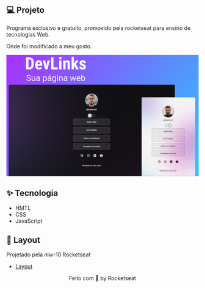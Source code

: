 

## 💻 Projeto

Programa exclusivo e gratuito, promovido pela rocketseat para ensino de tecnologias Web.

Onde foi modificado a meu gosto.


<p align="center">
<img src=".github/imgProjetoPerfil.png">
</p>

## ✨ Tecnologia

- HMTL
- CSS
- JavaScript

## 🔖 Layout

Projetado pela nlw-10 Rocketseat

- [Layout](https://www.figma.com/file/7UXtquWFbhOyG8qX2NmxCk/DevLinks-(Community)?node-id=90%3A160&t=1BFWrdiJkw6ploMB-0)


<p align="center">
  Feito com 💜 by Rocketseat
</p>
